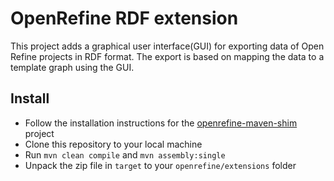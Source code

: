 # OpenRefine RDF extension
This project adds a graphical user interface(GUI) for exporting data of Open Refine projects in RDF format. The export is based on mapping the data to a template graph using the GUI.

## Install
- Follow the installation instructions for the [openrefine-maven-shim](https://github.com/DTL-FAIRData/openrefine-maven-shim#usage) project
- Clone this repository to your local machine
- Run `mvn clean compile` and `mvn assembly:single`
- Unpack the zip file in `target` to your `openrefine/extensions` folder